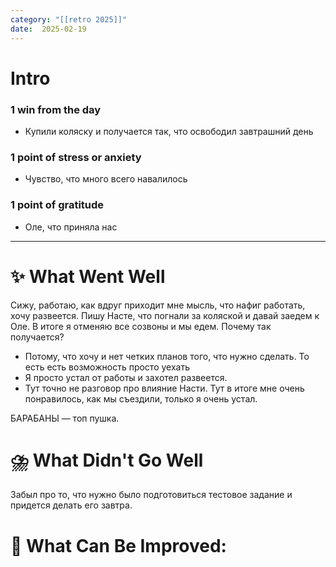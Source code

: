 ```yaml
---
category: "[[retro 2025]]"
date:  2025-02-19
---
```


# Intro
### 1 win from the day
- Купили коляску и получается так, что освободил завтрашний день
### 1 point of stress or anxiety
- Чувство, что много всего навалилось 
### 1 point of gratitude
- Оле, что приняла нас
---
# **✨ What Went Well**
Сижу, работаю, как вдруг приходит мне мысль, что нафиг работать, хочу развеется. Пишу Насте, что погнали за коляской и давай заедем к Оле. В итоге я отменяю все созвоны и мы едем. Почему так получается?
- Потому, что хочу и нет четких планов того, что нужно сделать. То есть есть возможность просто уехать
- Я просто устал от работы и захотел развеется. 
- Тут точно не разговор про влияние Насти. 
Тут в итоге мне очень понравилось, как мы съездили, только я очень устал.

БАРАБАНЫ — топ пушка.


#  **⛈️ What Didn't Go Well**
Забыл про то, что нужно было подготовиться тестовое задание и придется делать его завтра. 


# **💫 What Can Be Improved**:


